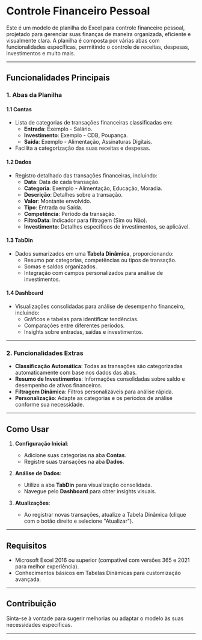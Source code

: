# Controle Financeiro Pessoal

Este é um modelo de planilha do Excel para controle financeiro pessoal, projetado para gerenciar suas finanças de maneira organizada, eficiente e visualmente clara. A planilha é composta por várias abas com funcionalidades específicas, permitindo o controle de receitas, despesas, investimentos e muito mais.

---

## **Funcionalidades Principais**

### **1. Abas da Planilha**
#### **1.1 Contas**
- Lista de categorias de transações financeiras classificadas em:
  - **Entrada**: Exemplo - Salário.
  - **Investimento**: Exemplo - CDB, Poupança.
  - **Saída**: Exemplo - Alimentação, Assinaturas Digitais.
- Facilita a categorização das suas receitas e despesas.

#### **1.2 Dados**
- Registro detalhado das transações financeiras, incluindo:
  - **Data**: Data de cada transação.
  - **Categoria**: Exemplo - Alimentação, Educação, Moradia.
  - **Descrição**: Detalhes sobre a transação.
  - **Valor**: Montante envolvido.
  - **Tipo**: Entrada ou Saída.
  - **Competência**: Período da transação.
  - **FiltroData**: Indicador para filtragem (Sim ou Não).
  - **Investimento**: Detalhes específicos de investimentos, se aplicável.

#### **1.3 TabDin**
- Dados sumarizados em uma **Tabela Dinâmica**, proporcionando:
  - Resumo por categorias, competências ou tipos de transação.
  - Somas e saldos organizados.
  - Integração com campos personalizados para análise de investimentos.

#### **1.4 Dashboard**
- Visualizações consolidadas para análise de desempenho financeiro, incluindo:
  - Gráficos e tabelas para identificar tendências.
  - Comparações entre diferentes períodos.
  - Insights sobre entradas, saídas e investimentos.

---

### **2. Funcionalidades Extras**
- **Classificação Automática**: Todas as transações são categorizadas automaticamente com base nos dados das abas.
- **Resumo de Investimentos**: Informações consolidadas sobre saldo e desempenho de ativos financeiros.
- **Filtragem Dinâmica**: Filtros personalizáveis para análise rápida.
- **Personalização**: Adapte as categorias e os períodos de análise conforme sua necessidade.

---

## **Como Usar**
1. **Configuração Inicial**:
   - Adicione suas categorias na aba **Contas**.
   - Registre suas transações na aba **Dados**.

2. **Análise de Dados**:
   - Utilize a aba **TabDin** para visualização consolidada.
   - Navegue pelo **Dashboard** para obter insights visuais.

3. **Atualizações**:
   - Ao registrar novas transações, atualize a Tabela Dinâmica (clique com o botão direito e selecione "Atualizar").

---

## **Requisitos**
- Microsoft Excel 2016 ou superior (compatível com versões 365 e 2021 para melhor experiência).
- Conhecimentos básicos em Tabelas Dinâmicas para customização avançada.

---

## **Contribuição**
Sinta-se à vontade para sugerir melhorias ou adaptar o modelo às suas necessidades específicas.

---


